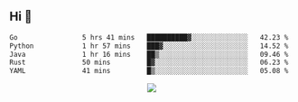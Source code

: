 ## Hi 👋

<!--START_SECTION:waka-->

```txt
Go                5 hrs 41 mins   ██████████▓░░░░░░░░░░░░░░   42.23 %
Python            1 hr 57 mins    ███▓░░░░░░░░░░░░░░░░░░░░░   14.52 %
Java              1 hr 16 mins    ██▒░░░░░░░░░░░░░░░░░░░░░░   09.46 %
Rust              50 mins         █▓░░░░░░░░░░░░░░░░░░░░░░░   06.23 %
YAML              41 mins         █▒░░░░░░░░░░░░░░░░░░░░░░░   05.08 %
```

<!--END_SECTION:waka-->

<p align="center">
  <a href="https://wakatime.com/@d93f0e24-e3ad-4f8d-9b8b-385bab9124f6">
    <img src="https://wakatime.com/badge/user/d93f0e24-e3ad-4f8d-9b8b-385bab9124f6.svg" />
  </a>
</p>
